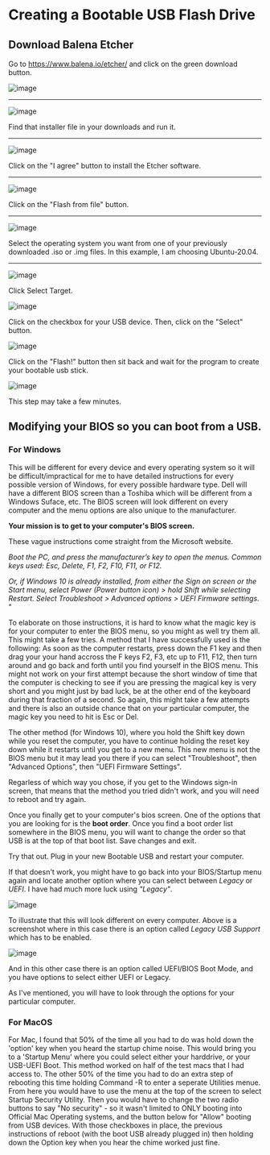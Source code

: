 # Creating a Bootable USB Flash Drive

<h2> Download Balena Etcher </h2>

Go to https://www.balena.io/etcher/ and click on the green download button. 

![image](https://user-images.githubusercontent.com/12129459/127605761-f133354e-3313-4a5d-83d4-c93c12ccc82b.png)


<hr>

![image](https://user-images.githubusercontent.com/12129459/127606050-235bd26a-45fd-4337-b7f0-701655480da8.png)

Find that installer file in your downloads and run it.  

<hr>

![image](https://user-images.githubusercontent.com/12129459/127606161-d7e02665-3925-4016-8fec-6a7918c392ac.png)

Click on the "I agree" button to install the Etcher software. 

<hr>

![image](https://user-images.githubusercontent.com/12129459/127606389-d78ee11d-fb7e-4bab-832e-5ff1e08c025f.png)

Click on the "Flash from file" button. 

<hr>

![image](https://user-images.githubusercontent.com/12129459/127607079-1cd0c117-4ecd-480f-bffc-7f49b8236465.png)

Select the operating system you want from one of your previously downloaded .iso or .img files.  In this example, I am choosing Ubuntu-20.04.

<hr>

![image](https://user-images.githubusercontent.com/12129459/127607397-a59020a1-e991-4764-b7ad-9a6d5fd2f269.png)

Click Select Target.  

![image](https://user-images.githubusercontent.com/12129459/127607457-61fd7b1c-4ac4-4f3b-a1f7-c98c49d977bc.png)

Click on the checkbox for your USB device.  Then, click on the "Select" button. 

![image](https://user-images.githubusercontent.com/12129459/127607654-452bd0af-7d1a-45dd-885c-f16604b0abaa.png)

Click on the "Flash!" button then sit back and wait for the program to create your bootable usb stick.  

![image](https://user-images.githubusercontent.com/12129459/127607969-b65509fb-cadc-474e-b129-d6bff31877ff.png)

This step may take a few minutes.


## Modifying your BIOS so you can boot from a USB. 
### For Windows 
This will be different for every device and every operating system so it will be difficult/impractical for me to have detailed instructions for every possible version of Windows, for every possible hardware type.  Dell will have a different BIOS screen than a Toshiba which will be different from a Windows Suface, etc.  The BIOS screen will look different on every computer and the menu options are also unique to the manufacturer.   

**Your mission is to get to your computer's BIOS screen.**  

These vague instructions come straight from the Microsoft website. 


_Boot the PC, and press the manufacturer’s key to open the menus. Common keys used: Esc, Delete, F1, F2, F10, F11, or F12._

_Or, if Windows 10 is already installed, from either the Sign on screen or the Start menu, select Power (Power button icon) > hold Shift while selecting Restart. Select Troubleshoot > Advanced options > UEFI Firmware settings._
"

To elaborate on those instructions, it is hard to know what the magic key is for your computer to enter the BIOS menu, so you might as well try them all.  This might take a few tries.  A method that I have successfully used is the following: As soon as the computer restarts, press down the F1 key and then drag your your hand accross the F keys F2, F3, etc up to F11, F12, then turn around and go back and forth until you find yourself in the BIOS menu.  This might not work on your first attempt because the short window of time that the computer is checking to see if you are pressing the magical key is very short and you might just by bad luck, be at the other end of the keyboard during that fraction of a second.  So again, this might take a few attempts and there is also an outside chance that on your particular computer, the magic key you need to hit is Esc or Del.  
    
The other method (for Windows 10), where you hold the Shift key down while you reset the computer, you have to continue holding the reset key down while it restarts until you get to a new menu. This new menu is not the BIOS menu but it may lead you there if you can select "Troubleshoot", then "Advanced Options", then "UEFI Firmware Settings".  

Regarless of which way you chose, if you get to the Windows sign-in screen, that means that the method you tried didn't work, and you will need to reboot and try again.


Once you finally get to your computer's bios screen.  One of the options that you are looking for is the **boot order**.  Once you find a boot order list somewhere in the BIOS menu, you will want to change the order so that USB is at the top of that boot list.  Save changes and exit.  

Try that out.  Plug in your new Bootable USB and restart your computer. 

If that doesn't work, you might have to go back into your BIOS/Startup menu again and locate another option where you can select between _Legacy_ or _UEFI_.  I have had much more luck using _"Legacy"_. 


![image](https://user-images.githubusercontent.com/12129459/127749798-c18f3332-92d1-411d-84b9-7be4d7ed127e.png)

To illustrate that this will look different on every computer. Above is a screenshot where in this case there is an option called _Legacy USB Support_ which has to be enabled. 

![image](https://user-images.githubusercontent.com/12129459/127749772-a6191b07-6812-463b-ba94-bc6ef49f9b17.png)

And in this other case there is an option called UEFI/BIOS Boot Mode, and you have options to select either UEFI or Legacy.  

As I've mentioned, you will have to look through the options for your particular computer.  

### For MacOS 
For Mac, I found that 50% of the time all you had to do was hold down the 'option' key when you heard the startup chime noise.  This would bring you to a 'Startup Menu' where you could select either your harddrive, or your USB-UEFI Boot.  This method worked on half of the test macs that I had access to.  The other 50% of the time you had to do an extra step of rebooting this time holding Command -R to enter a seperate Utilities menue.  From here you would have to use the menu at the top of the screen to select Startup Security Utility.  Then you would have to change the two radio buttons to say "No security" - so it wasn't limited to ONLY booting into Official Mac Operating systems, and the button below for "Allow" booting from USB devices.  With those checkboxes in place, the previous instructions of reboot (with the boot USB already plugged in) then holding down the Option key when you hear the chime worked just fine.  

 


